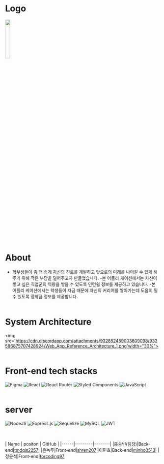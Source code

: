 # Logo
<img  src="https://cdn.discordapp.com/attachments/932852459003609098/934361076898861086/logo.png" width="18%" height="18%" >
<br></br>

# About
- 학부생들이 좀 더 쉽게 자신의 진로를 개발하고 앞으로의 미래를 나아갈 수 있게 해주기 위해 작은 부담을 덜어주고자 만들었습니다.
-본 어플리 케이션에서는 자신이 쌓고 싶은 직업군의 역량을 쌓을 수 있도록 인턴쉽 정보를 제공하고 있습니다.
-본 어플리 케이션에서는 학생들이 자금 때문에 자신의 커리어를 쌓아가는데 도움이 될 수 있도록 장학금 정보를 제공합니다.
<br></br>

# System Architecture
<img src='https://cdn.discordapp.com/attachments/932852459003609098/933586875707428924/Web_App_Reference_Architecture_1.png'width="30%">
<br></br>

# Front-end tech stacks
![Figma](https://img.shields.io/badge/figma-%23F24E1E.svg?style=for-the-badge&logo=figma&logoColor=white)
![React](https://img.shields.io/badge/react-%2320232a.svg?style=for-the-badge&logo=react&logoColor=%2361DAFB)
![React Router](https://img.shields.io/badge/React_Router-CA4245?style=for-the-badge&logo=react-router&logoColor=white)
![Styled Components](https://img.shields.io/badge/styled--components-DB7093?style=for-the-badge&logo=styled-components&logoColor=white)
![JavaScript](https://img.shields.io/badge/javascript-%23323330.svg?style=for-the-badge&logo=javascript&logoColor=%23F7DF1E)
<br></br>

# server
![NodeJS](https://img.shields.io/badge/node.js-6DA55F?style=for-the-badge&logo=node.js&logoColor=white)
![Express.js](https://img.shields.io/badge/express.js-%23404d59.svg?style=for-the-badge&logo=express&logoColor=%2361DAFB)
![Sequelize](https://img.shields.io/badge/Sequelize-52B0E7?style=for-the-badge&logo=Sequelize&logoColor=white)
![MySQL](https://img.shields.io/badge/mysql-%2300f.svg?style=for-the-badge&logo=mysql&logoColor=white)
	![JWT](https://img.shields.io/badge/JWT-black?style=for-the-badge&logo=JSON%20web%20tokens)

<br></br>
| Name | positon | GitHub |
|------|---------|--------|
|홍승빈(팀장)|Back-end|[tmdqls2257](https://github.com/tmdqls2257)|
|윤녹두|Front-end|[shren207](https://github.com/shren207)
|이민호|Back-end|[minho0513](https://github.com/minho0513)|
|정윤석|Front-end|[forcoding97](https://github.com/forcoding97)
